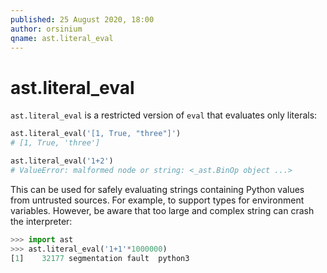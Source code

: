 ```yaml
---
published: 25 August 2020, 18:00
author: orsinium
qname: ast.literal_eval
---
```


# ast.literal_eval

`ast.literal_eval` is a restricted version of `eval` that evaluates only literals:

```python
ast.literal_eval('[1, True, "three"]')
# [1, True, 'three']

ast.literal_eval('1+2')
# ValueError: malformed node or string: <_ast.BinOp object ...>
```

This can be used for safely evaluating strings containing Python values from untrusted sources. For example, to support types for environment variables. However, be aware that too large and complex string can crash the interpreter:

```python
>>> import ast
>>> ast.literal_eval('1+1'*1000000)
[1]    32177 segmentation fault  python3
```

